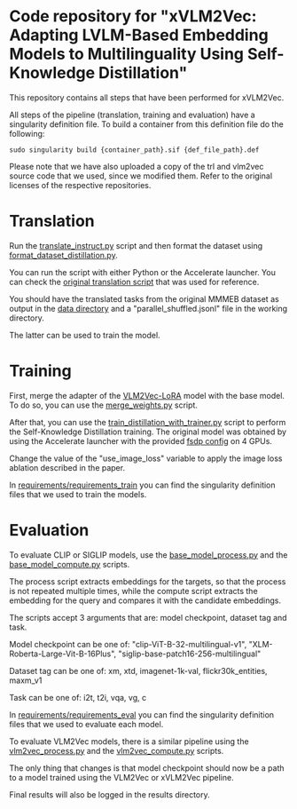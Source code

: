 # Code repository for "xVLM2Vec: Adapting LVLM-Based Embedding Models to Multilinguality Using Self-Knowledge Distillation"

This repository contains all steps that have been performed for xVLM2Vec.

All steps of the pipeline (translation, training and evaluation) have a singularity definition file. To build a container from this definition file do the following:

```
sudo singularity build {container_path}.sif {def_file_path}.def
```

Please note that we have also uploaded a copy of the trl and vlm2vec source code that we used, since we modified them. Refer to the original licenses of the respective repositories.

# Translation

Run the [translate_instruct.py](translate_instruct.py) script and then format the dataset using [format_dataset_distillation.py](format_dataset_distillation.py).

You can run the script with either Python or the Accelerate launcher. You can check the [original translation script](scripts/run_translate.sh) that was used for reference.

You should have the translated tasks from the original MMMEB dataset as output in the [data directory](data/) and a "parallel_shuffled.jsonl" file in the working directory.

The latter can be used to train the model.

# Training

First, merge the adapter of the [VLM2Vec-LoRA](https://huggingface.co/TIGER-Lab/VLM2Vec-LoRA) model with the base model. To do so, you can use the [merge_weights.py](merge_weights.py) script.

After that, you can use the [train_distillation_with_trainer.py](train_distillation_with_trainer.py) script to perform the Self-Knowledge Distillation training. The original model was obtained by using the Accelerate launcher with the provided [fsdp config](configs/fsdp_config.yaml) on 4 GPUs.

Change the value of the "use_image_loss" variable to apply the image loss ablation described in the paper.

In [requirements/requirements_train](requirements/requirements_train/) you can find the singularity definition files that we used to train the models.

# Evaluation

To evaluate CLIP or SIGLIP models, use the [base_model_process.py](base_model_process.py) and the [base_model_compute.py](base_model_compute.py) scripts. 

The process script extracts embeddings for the targets, so that the process is not repeated multiple times, while the compute script extracts the embedding for the query and compares it with the candidate embeddings.

The scripts accept 3 arguments that are: model checkpoint, dataset tag and task. 

Model checkpoint can be one of: "clip-ViT-B-32-multilingual-v1", "XLM-Roberta-Large-Vit-B-16Plus", "siglip-base-patch16-256-multilingual"

Dataset tag can be one of: xm, xtd, imagenet-1k-val, flickr30k_entities, maxm_v1

Task can be one of: i2t, t2i, vqa, vg, c

In [requirements/requirements_eval](requirements/requirements_eval/) you can find the singularity definition files that we used to evaluate each model.

To evaluate VLM2Vec models, there is a similar pipeline using the [vlm2vec_process.py](vlm2vec_process.py) and the [vlm2vec_compute.py](vlm2vec_compute.py) scripts.

The only thing that changes is that model checkpoint should now be a path to a model trained using the VLM2Vec or xVLM2Vec pipeline.

Final results will also be logged in the results directory.
